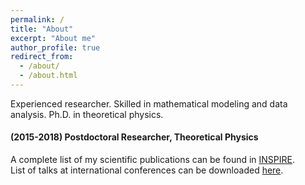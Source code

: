 ```yaml
---
permalink: /
title: "About"
excerpt: "About me"
author_profile: true
redirect_from: 
  - /about/
  - /about.html
---
```

Experienced researcher. Skilled in mathematical modeling and data analysis. Ph.D. in theoretical physics.




####  (2015-2018) Postdoctoral Researcher, Theoretical Physics


A complete list of my scientific publications can be found in [INSPIRE](http://inspirehep.net/author/profile/A.Celis.1).     
List of talks at international conferences can be downloaded [here](https://celis.github.io/files/conferences.pdf).  




